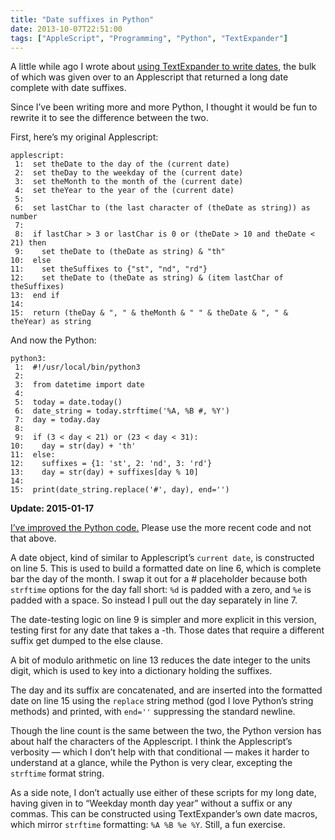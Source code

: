 ```yaml
---
title: "Date suffixes in Python"
date: 2013-10-07T22:51:00
tags: ["AppleScript", "Programming", "Python", "TextExpander"]
---
```


A little while ago I wrote about [using TextExpander to write dates][tedate], the bulk of which was given over to an Applescript that returned a long date complete with date suffixes.

[tedate]: /2013/03/setting-a-date-with-textexpander/

Since I’ve been writing more and more Python, I thought it would be fun to rewrite it to see the difference between the two.

First, here’s my original Applescript:

    applescript:
     1:  set theDate to the day of the (current date)
     2:  set theDay to the weekday of the (current date)
     3:  set theMonth to the month of the (current date)
     4:  set theYear to the year of the (current date)
     5:  
     6:  set lastChar to (the last character of (theDate as string)) as number
     7:  
     8:  if lastChar > 3 or lastChar is 0 or (theDate > 10 and theDate < 21) then
     9:    set theDate to (theDate as string) & "th"
    10:  else
    11:    set theSuffixes to {"st", "nd", "rd"}
    12:    set theDate to (theDate as string) & (item lastChar of theSuffixes)
    13:  end if
    14:  
    15:  return (theDay & ", " & theMonth & " " & theDate & ", " & theYear) as string

And now the Python:

    python3:
     1:  #!/usr/local/bin/python3
     2:  
     3:  from datetime import date
     4:  
     5:  today = date.today()
     6:  date_string = today.strftime('%A, %B #, %Y')
     7:  day = today.day
     8:  
     9:  if (3 < day < 21) or (23 < day < 31):
    10:    day = str(day) + 'th'
    11:  else:
    12:    suffixes = {1: 'st', 2: 'nd', 3: 'rd'}
    13:    day = str(day) + suffixes[day % 10]
    14:  
    15:  print(date_string.replace('#', day), end='')

<div class="flag">
    <p>
        <strong>Update: <time>2015-01-17</time></strong>
    </p>
    <p>
        <a href="/2015/01/updated-date-suffix-script/">I’ve improved the Python code.</a> Please use the more recent code and not that above.
    </p>
</div>

A date object, kind of similar to Applescript’s `current date`, is constructed on line 5. This is used to build a formatted date on line 6, which is complete bar the day of the month. I swap it out for a # placeholder because both `strftime` options for the day fall short: `%d` is padded with a zero, and `%e` is padded with a space. So instead I pull out the day separately in line 7.

The date-testing logic on line 9 is simpler and more explicit in this version, testing first for any date that takes a -th. Those dates that require a different suffix get dumped to the else clause.

A bit of modulo arithmetic on line 13 reduces the date integer to the units digit, which is used to key into a dictionary holding the suffixes.

The day and its suffix are concatenated, and are inserted into the formatted date on line 15 using the `replace` string method (god I love Python’s string methods) and printed, with `end=''` suppressing the standard newline.

Though the line count is the same between the two, the Python version has about half the characters of the Applescript. I think the Applescript’s verbosity — which I don’t help with that conditional — makes it harder to understand at a glance, while the Python is very clear, excepting the `strftime` format string.

As a side note, I don’t actually use either of these scripts for my long date, having given in to “Weekday month day year” without a suffix or any commas. This can be constructed using TextExpander’s own date macros, which mirror `strftime` formatting: `%A %B %e %Y`. Still, a fun exercise.
